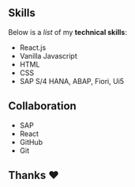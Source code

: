 ## Skills

Below is a _list_ of my **technical skills**:

- React.js
- Vanilla Javascript
- HTML
- CSS
- SAP S/4 HANA, ABAP, Fiori, Ui5

## Collaboration

- SAP
- React
- GitHub
- Git

## Thanks :heart:
